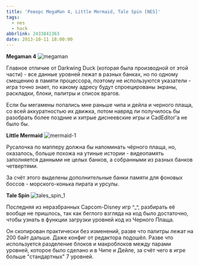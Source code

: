 ```yaml
---
title: 'Реверс MegaMan 4, Little Mermaid, Tale Spin [NES]'
tags:
  - nes
  - hack
abbrlink: 2433841363
date: 2013-10-11 18:00:00
---
```

**Megaman 4**
![megaman](http://ic.pics.livejournal.com/spiiin/20318251/28347/28347_300.png "megaman")

Главное отличие от Darkwing Duck (которая была производной от этой части) - все данные уровней лежат в разных банках, но по одному смещению в памяти процессора, поэтому не используются указатели - игра точно знает, по какому адресу будут спроецированы экраны, раскладки, блоки, палитры и список врагов.

Если бы мегамены попались мне раньше чипа и дейла и черного плаща, со всей аккуратностью их движка, потом навряд ли получилось бы разобрать более поздние и хитрые диснеевские игры и CadEditor'а не было бы.

**Little Mermaid**
![mermaid-1](http://ic.pics.livejournal.com/spiiin/20318251/28554/28554_300.png "mermaid-1")

Русалочка по мапперу должна бы напоминать чёрного плаща, но, оказалось, больше похожа на утиные истории - видеопамять заполняется данными не целых банков, а собранными из разных банков четвертями.

За счёт этого выделены дополнительные банки памяти для фоновых боссов - морского-конька пирата и урсулы.

**Tale Spin**
![tales_spin_1](http://ic.pics.livejournal.com/spiiin/20318251/28698/28698_300.png "tales_spin_1")

Последняя из неразбранных Capcom-Disney игр ^\_^, разбирать её вообще не пришлось, так как беглого взгляда на код было достаточно, чтобы узнать в функции загрузки уровней код из Черного Плаща.

Он скопирован практически без изменений, разве что палитры лежат на 200 байт дальше. Даже конфиг от редактора подошёл. Разве что используется разделение блоков и макроблоков между парами уровней, которое было сделано и в Чипе и Дейле, за счёт чего в игре больше "стандартных" 7 уровней.